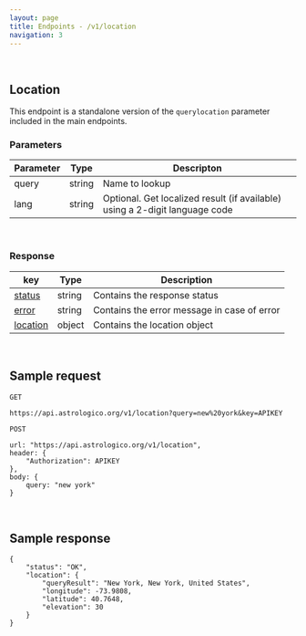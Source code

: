 ```yaml
---
layout: page
title: Endpoints - /v1/location
navigation: 3
---
```


<style>
	.inner a {
		color: royalblue;
		font-weight: bold;
	}
	.inner code {
		font-size: 100%;
	}
	.navigation li {
		padding: 5px;
	}
	@media (min-width: 745px) {
		.sidebar {
			width: 30%;
		}
	}
</style>

<br>

## Location

This endpoint is a standalone version of the `querylocation` parameter included in the main endpoints.

### Parameters

| Parameter | Type | Descripton |
|---|---|---|
| query | string | Name to lookup |
| lang | string | Optional. Get localized result (if available) using a 2-digit language code |

<br>

### Response

| key | Type | Description |
|---|---|---|
| [status](/astrologico/res_status.html) | string | Contains the response status |
| [error](/astrologico/res_status.html) | string | Contains the error message in case of error |
| [location](/astrologico/res_metadata.html#location) | object | Contains the location object |

<br>

## Sample request

```
GET

https://api.astrologico.org/v1/location?query=new%20york&key=APIKEY
```

```
POST

url: "https://api.astrologico.org/v1/location",
header: {
	"Authorization": APIKEY
},
body: {
	query: "new york"
}
```

<br>

## Sample response

```
{
	"status": "OK",
	"location": {
		"queryResult": "New York, New York, United States",
		"longitude": -73.9808,
		"latitude": 40.7648,
		"elevation": 30
	}
}
```

<br><br><br>
